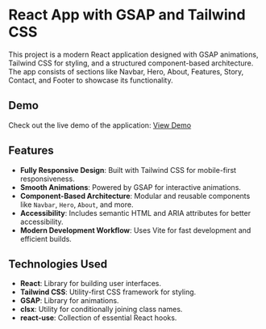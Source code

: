 # **React App with GSAP and Tailwind CSS**

This project is a modern React application designed with GSAP animations, Tailwind CSS for styling, and a structured component-based architecture. The app consists of sections like Navbar, Hero, About, Features, Story, Contact, and Footer to showcase its functionality.

## **Demo**

Check out the live demo of the application: [View Demo](https://zentry05.vercel.app)

## **Features**

-   **Fully Responsive Design**: Built with Tailwind CSS for mobile-first responsiveness.
-   **Smooth Animations**: Powered by GSAP for interactive animations.
-   **Component-Based Architecture**: Modular and reusable components like `Navbar`, `Hero`, `About`, and more.
-   **Accessibility**: Includes semantic HTML and ARIA attributes for better accessibility.
-   **Modern Development Workflow**: Uses Vite for fast development and efficient builds.

## **Technologies Used**

-   **React**: Library for building user interfaces.
-   **Tailwind CSS**: Utility-first CSS framework for styling.
-   **GSAP**: Library for animations.
-   **clsx**: Utility for conditionally joining class names.
-   **react-use**: Collection of essential React hooks.
